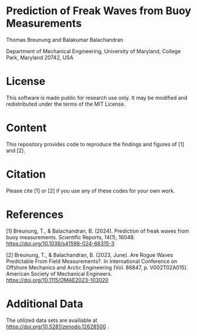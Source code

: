 # Prediction of Freak Waves from Buoy Measurements
Thomas Breunung and Balakumar Balachandran

Department of Mechanical Engineering, University of Maryland, College Park, Maryland 20742, USA
# License
This software is made public for research use only. It may be modified and redistributed under the terms of the MIT License.

# Content
This repository provides code to reproduce the findings and figures of [1] and [2].
 
# Citation
Please cite [1] or [2] if you use any of these codes for your own work. 

# References
[1] Breunung, T., & Balachandran, B. (2024). Prediction of freak waves from buoy measurements. Scientific Reports, 14(1), 16048. https://doi.org/10.1038/s41598-024-66315-3

[2] Breunung, T., & Balachandran, B. (2023, June). Are Rogue Waves Predictable From Field Measurements?. In International Conference on Offshore Mechanics and Arctic Engineering (Vol. 86847, p. V002T02A015). American Society of Mechanical Engineers. https://doi.org/10.1115/OMAE2023-103020

# Additional Data

The utilized data sets are availiable at https://doi.org/10.5281/zenodo.12628500 .

